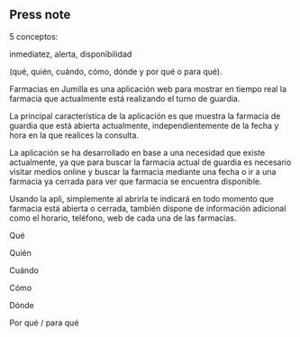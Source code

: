 ## Press note


5 conceptos:

inmediatez, alerta, disponibilidad



(qué, quién, cuándo, cómo, dónde y por qué o para qué).

Farmacias en Jumilla es una aplicación web para mostrar en tiempo real la farmacia que actualmente está realizando el turno de guardia.


La principal característica de la aplicación es que muestra la farmacia de guardia que está abierta actualmente, independientemente de la fecha y hora en la que realices la consulta.

La aplicación se ha desarrollado en base a una necesidad que existe actualmente, ya que para buscar la farmacia actual de guardia es necesario visitar medios online y buscar la farmacia mediante una fecha o ir a una farmacia ya cerrada para ver que farmacia se encuentra disponible.

Usando la apli, simplemente al abrirla te indicará en todo momento que farmacia está abierta o cerrada, también dispone de información adicional como el horario, teléfono, web de cada una de las farmacias.


Qué

Quién


Cuándo

Cómo

Dónde

Por qué / para qué



###